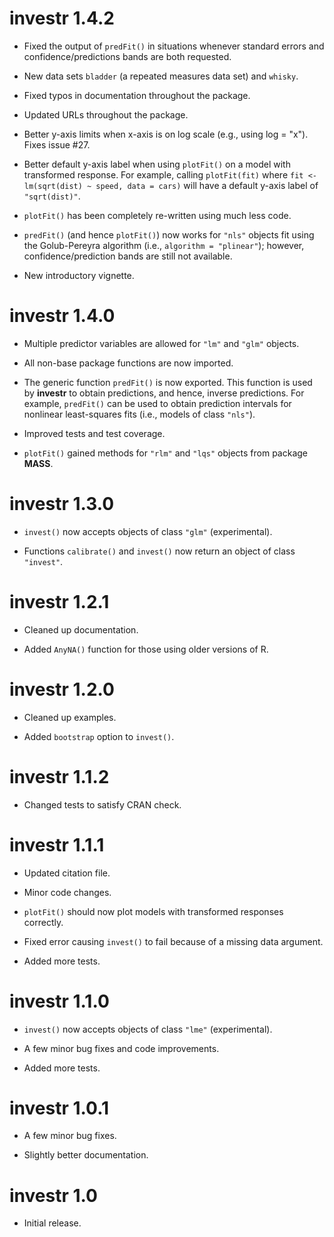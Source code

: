 # investr 1.4.2

* Fixed the output of `predFit()` in situations whenever standard errors and confidence/predictions bands are both requested.

* New data sets `bladder` (a repeated measures data set) and `whisky`.

* Fixed typos in documentation throughout the package.

* Updated URLs throughout the package.

* Better y-axis limits when x-axis is on log scale (e.g., using log = "x"). Fixes issue #27.

* Better default y-axis label when using `plotFit()` on a model with transformed response. For example, calling `plotFit(fit)` where `fit <- lm(sqrt(dist) ~ speed, data = cars)` will have a default y-axis label of `"sqrt(dist)"`.

* `plotFit()` has been completely re-written using much less code.

* `predFit()` (and hence `plotFit()`) now works for `"nls"` objects fit using the Golub-Pereyra algorithm (i.e., `algorithm = "plinear"`); however, confidence/prediction bands are still not available.

* New introductory vignette.

# investr 1.4.0

* Multiple predictor variables are allowed for `"lm"` and `"glm"` objects.

* All non-base package functions are now imported.

* The generic function `predFit()` is now exported. This function is used by **investr**
  to obtain predictions, and hence, inverse predictions. For example, `predFit()` 
  can be used to obtain prediction intervals for nonlinear least-squares fits 
  (i.e., models of class `"nls"`).

* Improved tests and test coverage.

* `plotFit()` gained methods for `"rlm"` and `"lqs"` objects from package **MASS**.

# investr 1.3.0

* `invest()` now accepts objects of class `"glm"` (experimental).

* Functions `calibrate()` and `invest()` now return an object of class `"invest"`.

# investr 1.2.1

* Cleaned up documentation.

* Added `AnyNA()` function for those using older versions of R.

# investr 1.2.0

* Cleaned up examples.

* Added `bootstrap` option to `invest()`.

# investr 1.1.2

* Changed tests to satisfy CRAN check.

# investr 1.1.1

* Updated citation file.

* Minor code changes.

* `plotFit()` should now plot models with transformed responses correctly.

* Fixed error causing `invest()` to fail because of a missing data argument.

* Added more tests.

# investr 1.1.0

* `invest()` now accepts objects of class `"lme"` (experimental).

* A few minor bug fixes and code improvements.

* Added more tests.

# investr 1.0.1

* A few minor bug fixes.

* Slightly better documentation.

# investr 1.0

* Initial release.
